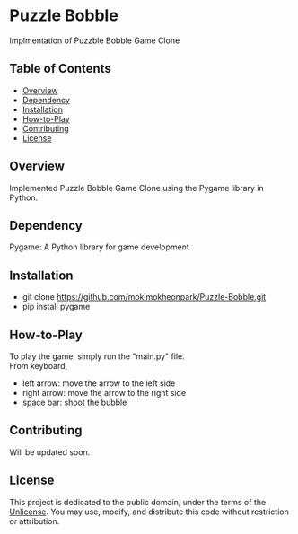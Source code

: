 # Puzzle Bobble

Implmentation of Puzzble Bobble Game Clone

## Table of Contents

- [Overview](#overview)
- [Dependency](#dependency)
- [Installation](#installation)
- [How-to-Play](#How-to-Play)
- [Contributing](#contributing)
- [License](#license)

## Overview

Implemented Puzzle Bobble Game Clone using the Pygame library in Python.

## Dependency

Pygame: A Python library for game development

## Installation

- git clone https://github.com/mokimokheonpark/Puzzle-Bobble.git  
- pip install pygame

## How-to-Play

To play the game, simply run the "main.py" file.    
From keyboard,  
- left arrow: move the arrow to the left side  
- right arrow: move the arrow to the right side  
- space bar: shoot the bubble

## Contributing

Will be updated soon.

## License

This project is dedicated to the public domain, under the terms of the [Unlicense](http://unlicense.org/). You may use, modify, and distribute this code without restriction or attribution.
